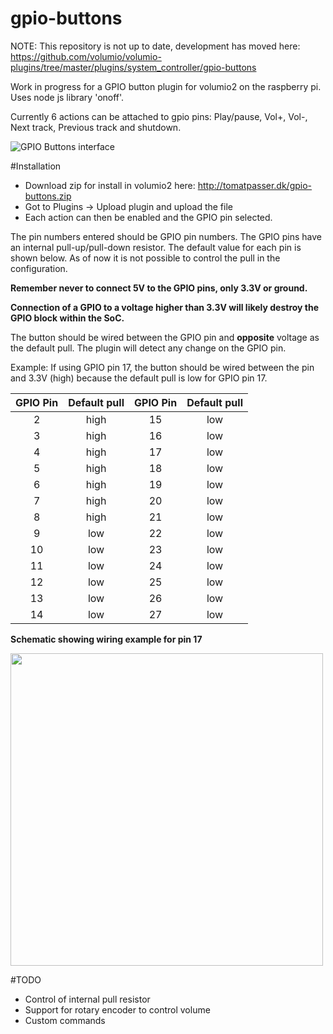 # gpio-buttons

NOTE: This repository is not up to date, development has moved here: https://github.com/volumio/volumio-plugins/tree/master/plugins/system_controller/gpio-buttons

Work in progress for a GPIO button plugin for volumio2 on the raspberry pi. Uses node js library 'onoff'.

Currently 6 actions can be attached to gpio pins: Play/pause, Vol+, Vol-, Next track, Previous track and shutdown.

![GPIO Buttons interface](http://tomatpasser.dk/gpio-buttons2.png)

#Installation

- Download zip for install in volumio2 here: http://tomatpasser.dk/gpio-buttons.zip
- Got to Plugins -> Upload plugin and upload the file
- Each action can then be enabled and the GPIO pin selected.

The pin numbers entered should be GPIO pin numbers. The GPIO pins have an internal pull-up/pull-down resistor. The default value for each pin is shown below. As of now it is not possible to control the pull in the configuration. 

__Remember never to connect 5V to the GPIO pins, only 3.3V or ground.__

__Connection of a GPIO to a voltage higher than 3.3V will likely destroy the GPIO block within the SoC.__

The button should be wired between the GPIO pin and __opposite__ voltage as the default pull. The plugin will detect any change on the GPIO pin.

Example: If using GPIO pin 17, the button should be wired between the pin and 3.3V (high) because the default pull is low for GPIO pin 17.


| GPIO Pin      | Default pull  | GPIO Pin      | Default pull  |
| :-----------: |:-------------:| :-----------: |:-------------:|
| 2             | high          | 15            | low           |
| 3             | high          | 16            | low           |
| 4             | high          | 17            | low           |
| 5             | high          | 18            | low           |
| 6             | high          | 19            | low           |
| 7             | high          | 20            | low           |
| 8             | high          | 21            | low           |
| 9             | low           | 22            | low           |
| 10            | low           | 23            | low           |
| 11            | low           | 24            | low           |
| 12            | low           | 25            | low           |
| 13            | low           | 26            | low           |
| 14            | low           | 27            | low           |

__Schematic showing wiring example for pin 17__

<img src="http://tomatpasser.dk/gpio_schematics.png" width=500>

#TODO
- Control of internal pull resistor
- Support for rotary encoder to control volume
- Custom commands
